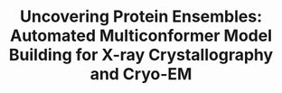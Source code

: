---
title: "Uncovering Protein Ensembles: Automated Multiconformer Model Building for X-ray Crystallography and Cryo-EM"
authors: "**Wankowicz SA**, **Ravikumar A**, Sharma S, Riley B, Raju A, **Hogan DW**, van den Bedem H, Keedy DA, **Fraser JS**"
journal: 
pub_date: "2023-06-29" #Date of publication. Change from Biorxiv date to Journal date once accepted
image: "/static/img/pub/2023_wankowicz.jpg" #Minimum dimensions TBD
pmid: 
pmcid: 
biorxiv_version: "2023.06.28.546963v1"
pdf: 
links:
- name: Keedy lab @ CUNY Advanced Science Research Center
  url: https://keedylab.org/
- name: qFit code
  url: https://github.com/ExcitedStates/qfit-3.0
---